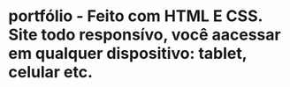 # portfólio - Feito com HTML E CSS. Site todo responsívo, você aacessar em qualquer dispositivo: tablet, celular etc. 
